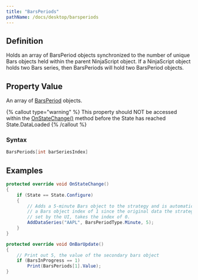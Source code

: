 ```yaml
---
title: "BarsPeriods"
pathName: /docs/desktop/barsperiods
---
```


## Definition

Holds an array of BarsPeriod objects synchronized to the number of unique Bars objects held within the parent NinjaScript object. If a NinjaScript object holds two Bars series, then BarsPeriods will hold two BarsPeriod objects.

## Property Value

An array of [BarsPeriod](/docs/desktop/barsperiod) objects.

{% callout type="warning" %}
This property should NOT be accessed within the [OnStateChange()](/docs/desktop/onstatechange) method before the State has reached State.DataLoaded
{% /callout %}

### Syntax

```csharp
BarsPeriods[int barSeriesIndex]
```

## Examples

```csharp
protected override void OnStateChange()
{
    if (State == State.Configure)
    {
        // Adds a 5-minute Bars object to the strategy and is automatically assigned
        // a Bars object index of 1 since the original data the strategy is ran on,
        // set by the UI, takes the index of 0.
        AddDataSeries("AAPL", BarsPeriodType.Minute, 5);
    }
}

protected override void OnBarUpdate()
{
    // Print out 5, the value of the secondary bars object
    if (BarsInProgress == 1)
        Print(BarsPeriods[1].Value);
}
```
